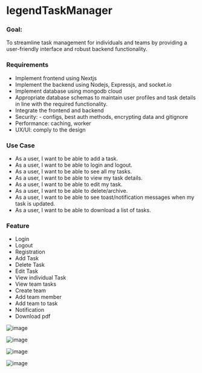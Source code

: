 ﻿# legendTaskManager
### Goal: 
To streamline task management for individuals and teams by providing a user-friendly
interface and robust backend functionality.

### Requirements
- Implement frontend using Nextjs
- Implement the backend using Nodejs, Expressjs, and socket.io
- Implement database using mongodb cloud
- Appropriate database schemas to maintain user profiles and task details in line with
the required functionality.
- Integrate the frontend and backend
- Security: - configs, best auth methods, encrypting data and gitignore
- Performance: caching, worker
- UX/UI: comply to the design
  
### Use Case
- As a user, I want to be able to add a task.
- As a user, I want to be able to login and logout.
- As a user, I want to be able to see all my tasks.
- As a user, I want to be able to view my task details.
- As a user, I want to be able to edit my task.
- As a user, I want to be able to delete/archive.
- As a user, I want to be able to see toast/notification messages when my task is
updated.
- As a user, I want to be able to download a list of tasks.
  
### Feature
- Login
- Logout
- Registration
- Add Task
- Delete Task
- Edit Task
- View individual Task
- View team tasks
- Create team
- Add team member
- Add team to task
- Notification
- Download pdf

![image](https://github.com/Matt-Matthews/legendTaskManager/assets/65659429/60f6f246-9e74-420c-9f68-3ca8d4ae7b77)

![image](https://github.com/Matt-Matthews/legendTaskManager/assets/65659429/b49c33d8-abf0-418e-b05c-9ab8b8ba8cec)

![image](https://github.com/Matt-Matthews/legendTaskManager/assets/65659429/b605b1ff-b8bb-4a88-ae25-a3fc36439888)

![image](https://github.com/Matt-Matthews/legendTaskManager/assets/65659429/eb8344ca-1773-4cd6-b2d8-563548883e72)
